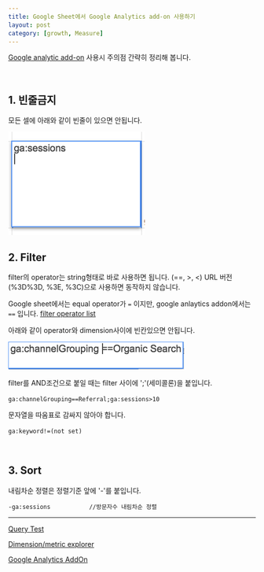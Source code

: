 ```yaml
---
title: Google Sheet에서 Google Analytics add-on 사용하기
layout: post
category: [growth, Measure]
--- 
```


[Google analytic add-on][1] 사용시 주의점 간략히 정리해 봅니다.

<br>

## 1. 빈줄금지

모든 셀에 아래와 같이 빈줄이 있으면 안됩니다.

<img src="/public/google-analytics-add-on-no-blank.png" alt="google-analytics-addon-no-blank" style="width:auto"/>


<br>

## 2. Filter

filter의 operator는 string형태로 바로 사용하면 됩니다. (==, >, <)
URL 버전(%3D%3D, %3E, %3C)으로 사용하면 동작하지 않습니다.

Google sheet에서는 equal operator가 `=` 이지만, google anlaytics addon에서는 `==` 입니다.
[filter operator list][5]

아래와 같이 operator와 dimension사이에 빈칸있으면 안됩니다.

<img src="/public/google-analytics-add-on-no-space.png" alt="google-analytics-addon-no-spac" style="width:auto">

filter를 AND조건으로 붙일 때는 filter 사이에 ';'(세미콜론)을 붙입니다.

`ga:channelGrouping==Referral;ga:sessions>10`

문자열을 따움표로 감싸지 않아야 합니다.

`ga:keyword!=(not set)`

<br>

## 3. Sort

내림차순 정렬은 정렬기준 앞에 '-'를 붙입니다.

`-ga:sessions           //방문자수 내림차순 정렬`



---
[Query Test][2]

[Dimension/metric explorer][3]

[Google Analytics AddOn][4]


[1]: https://developers.google.com/analytics/solutions/google-analytics-spreadsheet-add-on
[2]: https://ga-dev-tools.appspot.com/query-explorer/
[3]: https://developers.google.com/analytics/devguides/reporting/core/dimsmets
[4]: https://developers.google.com/analytics/solutions/google-analytics-spreadsheet-add-on
[5]: https://developers.google.com/analytics/devguides/reporting/core/v3/reference#filters